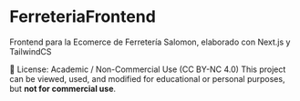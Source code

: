 # FerreteriaFrontend
Frontend para la Ecomerce de Ferretería Salomon, elaborado con Next.js y TailwindCS

📌 License: Academic / Non-Commercial Use (CC BY-NC 4.0)
This project can be viewed, used, and modified for educational or personal purposes, but **not for commercial use**.
